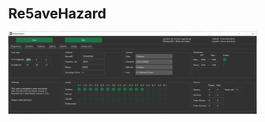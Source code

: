 # Re5aveHazard

![image](https://github.com/zoom4h/Re5aveHazard/blob/screenshots/scr1.png?raw=true)
